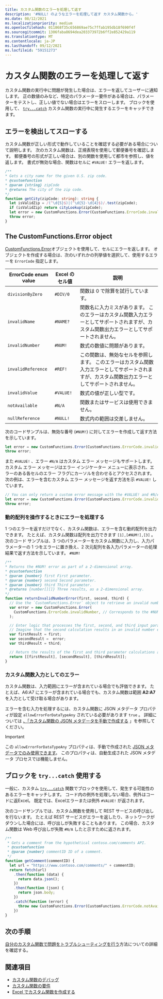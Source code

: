 ```yaml
---
title: カスタム関数のエラーを処理して返す
description: '#NULL! のようなエラーを処理して返す カスタム関数から。'
ms.date: 08/12/2021
ms.localizationpriority: medium
ms.openlocfilehash: 011868f35c656869ae75c7ffab195db18f690f4f
ms.sourcegitcommit: 1306faba8694dea203373972b6ff2e852429a119
ms.translationtype: MT
ms.contentlocale: ja-JP
ms.lasthandoff: 09/12/2021
ms.locfileid: "59151273"
---
```

# <a name="handle-and-return-errors-from-your-custom-function"></a>カスタム関数のエラーを処理して返す

カスタム関数の実行中に問題が発生した場合は、エラーを返してユーザーに通知します。 正の数値のみなど、特定のパラメーター要件がある場合は、パラメーターをテストし、正しい値でない場合はエラーをスローします。 ブロックを使用して、 [`try...catch`](https://developer.mozilla.org/docs/Web/JavaScript/Reference/Statements/try...catch) カスタム関数の実行中に発生するエラーをキャッチできます。

## <a name="detect-and-throw-an-error"></a>エラーを検出してスローする

カスタム関数が正しい形式で動作していることを確認する必要がある場合について説明します。 次のカスタム関数は、正規表現を使用して郵便番号を確認します。 郵便番号の形式が正しい場合は、別の関数を使用して都市を参照し、値を返します。 書式が無効な場合、関数はセルに `#VALUE!` エラーを返します。

```typescript
/**
* Gets a city name for the given U.S. zip code.
* @customfunction
* @param {string} zipCode
* @returns The city of the zip code.
*/
function getCity(zipCode: string): string {
  let isValidZip = /(^\d{5}$)|(^\d{5}-\d{4}$)/.test(zipCode);
  if (isValidZip) return cityLookup(zipCode);
  let error = new CustomFunctions.Error(CustomFunctions.ErrorCode.invalidValue, "Please provide a valid U.S. zip code.");
  throw error;
}
```

## <a name="the-customfunctionserror-object"></a>The CustomFunctions.Error object

[CustomFunctions.Error](/javascript/api/custom-functions-runtime/customfunctions.error)オブジェクトを使用して、セルにエラーを返します。 オブジェクトを作成する場合は、次のいずれかの列挙値を選択して、使用するエラーを `ErrorCode` 指定します。

|ErrorCode enum value  |Excel のセル値  |説明  |
|---------------|---------|---------|
|`divisionByZero` | `#DIV/0`  | 関数は 0 で除算を試行しています。 |
|`invalidName`    | `#NAME?`  | 関数名に入力ミスがあります。 このエラーはカスタム関数入力エラーとしてサポートされますが、カスタム関数出力エラーとしてサポートされません。 |
|`invalidNumber`  | `#NUM!`   | 数式の数値に問題があります。 |
|`invalidReference` | `#REF!` | この関数は、無効なセルを参照します。 このエラーはカスタム関数入力エラーとしてサポートされますが、カスタム関数出力エラーとしてサポートされません。|
|`invalidValue`   | `#VALUE!` | 数式の値が正しい型です。 |
|`notAvailable`   | `#N/A`    | 関数またはサービスは使用できません。 |
|`nullReference`  | `#NULL!`  | 数式内の範囲は交差しません。 |

次のコードサンプルは、無効な番号 (`#NUM!`) に対してエラーを作成して返す方法を示しています。

```typescript
let error = new CustomFunctions.Error(CustomFunctions.ErrorCode.invalidNumber);
throw error;
```

また `#VALUE!` 、エラー `#N/A` はカスタム エラー メッセージもサポートします。 カスタム エラー メッセージはエラー インジケーター メニューに表示され、エラーのある各セルのエラー フラグにカーソルを合わせるとアクセスされます。 次の例は、エラーを含むカスタム エラー メッセージを返す方法を示 `#VALUE!` しています。

```typescript
// You can only return a custom error message with the #VALUE! and #N/A errors.
let error = new CustomFunctions.Error(CustomFunctions.ErrorCode.invalidValue, "The parameter can only contain lowercase characters.");
throw error;
```

### <a name="handle-errors-when-working-with-dynamic-arrays"></a>動的配列を操作するときにエラーを処理する

1 つのエラーを返すだけでなく、カスタム関数は、エラーを含む動的配列を出力できます。 たとえば、カスタム関数は配列を出力できます `[1],[#NUM!],[3]` 。 次のコード サンプルは、3 つのパラメーターをカスタム関数に入力し、入力パラメーターの 1 つをエラーに置き換え、2 次元配列を各入力パラメーターの処理結果で返す方法を示しています。 `#NUM!`

```js
/**
* Returns the #NUM! error as part of a 2-dimensional array.
* @customfunction
* @param {number} first First parameter.
* @param {number} second Second parameter.
* @param {number} third Third parameter.
* @returns {number[][]} Three results, as a 2-dimensional array.
*/
function returnInvalidNumberError(first, second, third) {
  // Use the `CustomFunctions.Error` object to retrieve an invalid number error.
  var error = new CustomFunctions.Error(
    CustomFunctions.ErrorCode.invalidNumber, // Corresponds to the #NUM! error in the Excel UI.
  );

  // Enter logic that processes the first, second, and third input parameters.
  // Imagine that the second calculation results in an invalid number error. 
  var firstResult = first;
  var secondResult =  error;
  var thirdResult = third;

  // Return the results of the first and third parameter calculations and a #NUM! error in place of the second result. 
  return [[firstResult], [secondResult], [thirdResult]];
}
```

### <a name="errors-as-custom-function-inputs"></a>カスタム関数入力としてのエラー

カスタム関数は、入力範囲にエラーが含まれている場合でも評価できます。 たとえば、A6:A7 にエラーが含まれている場合でも、カスタム関数は範囲 **A2:A7** を入力として受け取る場合があります。 

エラーを含む入力を処理するには、カスタム関数に JSON メタデータ プロパティが設定 `allowErrorForDataTypeAny` されている必要があります `true` 。 詳細については [、「カスタム関数の JSON メタデータを手動で作成する](custom-functions-json.md#metadata-reference) 」を参照してください。

> [!IMPORTANT]
> この `allowErrorForDataTypeAny` プロパティは、手動で作成された [JSON メタデータでのみ使用できます](custom-functions-json.md)。 このプロパティは、自動生成された JSON メタデータ プロセスでは機能しません。

## <a name="use-trycatch-blocks"></a>ブロックを `try...catch` 使用する

一般に、カスタム [`try...catch`](https://developer.mozilla.org/docs/Web/JavaScript/Reference/Statements/try...catch) 関数でブロックを使用して、発生する可能性のあるエラーをキャッチします。 コード内の例外を処理しない場合、例外はコードに返Excel。 既定では、Excelエラーまたは例外 `#VALUE!` が返されます。

次のコードサンプルでは、カスタム関数を使用して REST サービスの呼び出しを行ないます。 たとえば REST サービスがエラーを返したり、ネットワークがダウンした場合には、呼び出しが失敗することもあります。 この場合、カスタム関数は Web 呼び出しが失敗 `#N/A` したと示すために返されます。

```typescript
/**
 * Gets a comment from the hypothetical contoso.com/comments API.
 * @customfunction
 * @param {number} commentID ID of a comment.
 */
function getComment(commentID) {
  let url = "https://www.contoso.com/comments/" + commentID;
  return fetch(url)
    .then(function (data) {
      return data.json();
    })
    .then(function (json) {
      return json.body;
    })
    .catch(function (error) {
      throw new CustomFunctions.Error(CustomFunctions.ErrorCode.notAvailable);
    })
}
```

## <a name="next-steps"></a>次の手順

[自分のカスタム関数で問題をトラブルシューティングを行う](custom-functions-troubleshooting.md)方法についての詳細を確認する。

## <a name="see-also"></a>関連項目

* [カスタム関数のデバッグ](custom-functions-debugging.md)
* [カスタム関数の要件](custom-functions-requirement-sets.md)
* [Excel でカスタム関数を作成する](custom-functions-overview.md)
